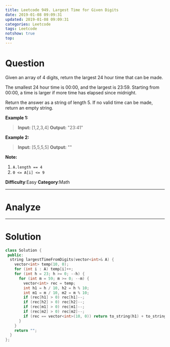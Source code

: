 ```yaml
---
title: Leetcode 949. Largest Time for Given Digits
date: 2019-01-08 09:09:31
updated: 2019-01-08 09:09:31
categories: Leetcode
tags: Leetcode
notshow: true
top:
---
```


# Question

Given an array of 4 digits, return the largest 24 hour time that can be made.

The smallest 24 hour time is 00:00, and the largest is 23:59. Starting from 00:00, a time is larger if more time has elapsed since midnight.

Return the answer as a string of length 5. If no valid time can be made, return an empty string.

**Example 1:**

> **Input:** [1,2,3,4]
> **Output:** "23:41"

**Example 2:**

> **Input:** [5,5,5,5]
> **Output:** ""

**Note:**

1. `A.length == 4`
2. `0 <= A[i] <= 9`
  
**Difficulty**:Easy
**Category**:Math

<!-- more -->

------------

# Analyze

------------

# Solution

```cpp
class Solution {
 public:
  string largestTimeFromDigits(vector<int>& A) {
    vector<int> temp(10, 0);
    for (int i : A) temp[i]++;
    for (int h = 23; h >= 0; --h) {
      for (int m = 59; m >= 0; --m) {
        vector<int> rec = temp;
        int h1 = h / 10, h2 = h % 10;
        int m1 = m / 10, m2 = m % 10;
        if (rec[h1] > 0) rec[h1]--;
        if (rec[h2] > 0) rec[h2]--;
        if (rec[m1] > 0) rec[m1]--;
        if (rec[m2] > 0) rec[m2]--;
        if (rec == vector<int>(10, 0)) return to_string(h1) + to_string(h2) + ":" + to_string(m1) + to_string(m2);
      }
    }
    return "";
  }
};
```

